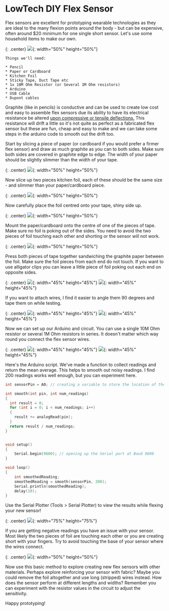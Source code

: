 # LowTech DIY Flex Sensor

Flex sensors are excellent for prototyping wearable technologies as they are ideal to the many flexion points around the body - but can be expensive, often around $20 minimum for one single short sensor. Let's use some household items to make our own.

{: .center}
![](/assets/basics/flexsensor.jpg){: width="50%" height="50%"}

```
Things we'll need:

* Pencil
* Paper or Cardboard
* Kitchen Foil
* Sticky Tape, Duct Tape etc
* 1x 10M Ohm Resistor (or Several 1M Ohm resistors)
* Arduino 
* USB Cable
* Dupont cables
```

Graphite (like in pencils) is conductive and can be used to create low cost and easy to assemble flex sensors due its ability to have its electrical resistance be altered [upon compressive or tensile deflections.](https://www.nature.com/articles/srep03812) This resistance will drift a little so it's not quite as perfect as a fabricated flex sensor but these are fun, cheap and easy to make and we can take some steps in the arduino code to smooth out the drift too.

Start by slicing a piece of paper (or cardboard if you would prefer a firmer flex sensor) and draw as much graphite as you can to both sides. Make sure both sides are covered in graphite edge to edge. The width of your paper should be slightly slimmer than the width of your tape. 


{: .center}
![](/assets/basics/flexsensor001.jpg){: width="50%" height="50%"}


Now slice up two pieces kitchen foil, each of these should be the same size - and slimmer than your paper/cardboard piece.

{: .center}
![](/assets/basics/flexsensor002.jpeg){: width="50%" height="50%"}


Now carefully place the foil centred onto your tape, shiny side up. 

{: .center}
![](/assets/basics/flexsensor003.jpeg){: width="50%" height="50%"}


Mount the paper/cardboard onto the centre of one of the pieces of tape. Make sure no foil is poking out of the sides. You need to avoid the two pieces of foil touching each other and shorting or the sensor will not work. 

{: .center}
![](/assets/basics/flexsensor004.jpeg){: width="50%" height="50%"}


Press both pieces of tape together sandwiching the graphite paper between the foil. Make sure the foil pieces from each end do not touch. If you want to use alligator clips you can leave a little piece of foil poking out each end on opposite sides.

{: .center}
![](/assets/basics/flexsensor005.jpeg){: width="45%" height="45%"} ![](/assets/basics/flexsensor006.jpeg){: width="45%" height="45%"}


If you want to attach wires, I find it easier to angle them 90 degrees and tape them on while testing.

{: .center}
![](/assets/basics/flexsensor008.jpeg){: width="45%" height="45%"} ![](/assets/basics/flexsensor009.jpeg){: width="45%" height="45%"}

Now we can set up our Arduino and circuit. You can use a single 10M Ohm resistor or several 1M Ohm resistors in series. It doesn't matter which way round you connect the flex sensor wires.

{: .center}
![](/assets/basics/flexsensor010.png){: width="45%" height="45%"} ![](/assets/basics/flexsensor011.png){: width="45%" height="45%"}

Here's the Arduino script. We've made a function to collect readings and return the mean average. This helps to smooth out noisy readings. I find 200 readings works well enough, but you can experiment here.

``` c++
int sensorPin = A0; // creating a variable to store the location of the connected sensor pin

int smooth(int pin, int num_readings)
{
  int result = 0;
  for (int i = 0; i < num_readings; i++)
  {
    result += analogRead(pin);
  }
  return result / num_readings; 
}


void setup()
{
    Serial.begin(9600); // opening up the Serial port at Baud 9600
}

void loop() 
{
    int smoothedReading;
    smoothedReading = smooth(sensorPin, 200);
    Serial.println(smoothedReading);
    delay(10);
}
```

Use the Serial Plotter (Tools > Serial Plotter) to view the results while flexing your new sensor!

{: .center}
![](/assets/basics/flexsensor012.png){: width="75%" height="75%"}

If you are getting negative readings you have an issue with your sensor. Most likely the two pieces of foil are touching each other or you are creating short with your fingers. Try to avoid touching the base of your sensor where the wires connect.

{: .center}
![](/assets/basics/flexsensor013.png){: width="50%" height="50%"}

Now use this basic method to explore creating new flex sensors with other materials. Perhaps explore reinforcing your sensor with fabric? Maybe you could remove the foil altogether and use long (stripped) wires instead. How does the sensor perform at different lengths and widths? Remember you can experiment with the resistor values in the circuit to adjust the sensitivity.

Happy prototyping!

